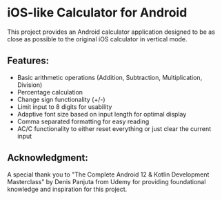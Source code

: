 # iOS-like Calculator for Android

This project provides an Android calculator application designed to be as close as possible to the original iOS calculator in vertical mode.

## Features:
- Basic arithmetic operations (Addition, Subtraction, Multiplication, Division)
- Percentage calculation
- Change sign functionality (+/-)
- Limit input to 8 digits for usability
- Adaptive font size based on input length for optimal display
- Comma separated formatting for easy reading
- AC/C functionality to either reset everything or just clear the current input

## Acknowledgment:
A special thank you to "The Complete Android 12 & Kotlin Development Masterclass" by Denis Panjuta from Udemy for providing foundational knowledge and inspiration for this project.
